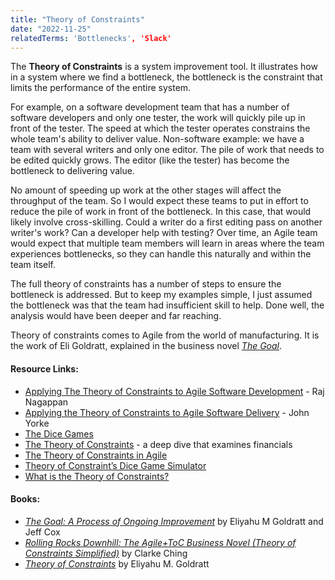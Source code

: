 ```yaml
---
title: "Theory of Constraints"
date: "2022-11-25"
relatedTerms: 'Bottlenecks', 'Slack'
---
```


The **Theory of Constraints** is a system improvement tool. It illustrates how in a system where we find a bottleneck, the bottleneck is the constraint that limits the performance of the entire system.

For example, on a software development team that has a number of software developers and only one tester, the work will quickly pile up in front of the tester. The speed at which the tester operates constrains the whole team's ability to deliver value. Non-software example: we have a team with several writers and only one editor. The pile of work that needs to be edited quickly grows. The editor (like the tester) has become the bottleneck to delivering value.

No amount of speeding up work at the other stages will affect the throughput of the team. So I would expect these teams to put in effort to reduce the pile of work in front of the bottleneck. In this case, that would likely involve cross-skilling. Could a writer do a first editing pass on another writer's work? Can a developer help with testing? Over time, an Agile team would expect that multiple team members will learn in areas where the team experiences bottlenecks, so they can handle this naturally and within the team itself.

The full theory of constraints has a number of steps to ensure the bottleneck is addressed. But to keep my examples simple, I just assumed the bottleneck was that the team had insufficient skill to help. Done well, the analysis would have been deeper and far reaching.

Theory of constraints comes to Agile from the world of manufacturing. It is the work of Eli Goldratt, explained in the business novel [_The Goal_](https://www.amazon.ca/Goal-Process-Ongoing-Improvement/dp/0566086654/&tag=notesfromatoo-20).

#### Resource Links:

- [Applying The Theory of Constraints to Agile Software Development](https://medium.com/agileinsider/applying-the-theory-of-constraints-to-agile-software-development-6faf7db1667f) - Raj Nagappan
- [Applying the Theory of Constraints to Agile Software Delivery](https://yorkesoftware.com/2017/07/03/%EF%BB%BFapplying-the-theory-of-constraints-to-agile-software-delivery/) - John Yorke
- [The Dice Games](https://www.the-dice-game.com/index.html)
- [The Theory of Constraints](https://lostechies.com/wp-content/uploads/2011/04/TheoryOfConstraints-ProductivityMetricsInSoftwareDevelopment.pdf) - a deep dive that examines financials
- [The Theory of Constraints in Agile](https://www.leadingagile.com/2018/03/the-theory-of-constraints-in-agile/)
- [Theory of Constraint’s Dice Game Simulator](https://medium.com/timspirit/theory-of-constraints-dice-game-simulator-872e45f08e4c)
- [What is the Theory of Constraints?](https://www.leanproduction.com/theory-of-constraints/)

#### Books:

- [_The Goal: A Process of Ongoing Improvement_](https://www.amazon.ca/Goal-Process-Ongoing-Improvement/dp/0884271951/&tag=notesfromatoo-20) by Eliyahu M Goldratt and Jeff Cox
- [_Rolling Rocks Downhill: The Agile+ToC Business Novel (Theory of Constraints Simplified)_](https://www.amazon.ca/gp/product/B00PJ8HBW8/&tag=notesfromatoo-20) by Clarke Ching
- [_Theory of Constraints_](https://www.amazon.ca/Called-Theory-Constraints-Should-Implemented/dp/0884270858/&tag=notesfromatoo-20) by Eliyahu M. Goldratt


